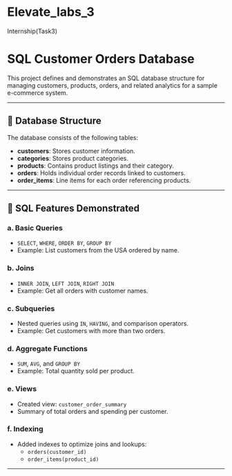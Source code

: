 # Elevate_labs_3
Internship(Task3)
# SQL Customer Orders Database

This project defines and demonstrates an SQL database structure for managing customers, products, orders, and related analytics for a sample e-commerce system.

---

## 📂 Database Structure

The database consists of the following tables:

- **customers**: Stores customer information.
- **categories**: Stores product categories.
- **products**: Contains product listings and their category.
- **orders**: Holds individual order records linked to customers.
- **order_items**: Line items for each order referencing products.

---

## 🧾 SQL Features Demonstrated

### a. Basic Queries
- `SELECT`, `WHERE`, `ORDER BY`, `GROUP BY`
- Example: List customers from the USA ordered by name.

### b. Joins
- `INNER JOIN`, `LEFT JOIN`, `RIGHT JOIN`
- Example: Get all orders with customer names.

### c. Subqueries
- Nested queries using `IN`, `HAVING`, and comparison operators.
- Example: Get customers with more than two orders.

### d. Aggregate Functions
- `SUM`, `AVG`, and `GROUP BY`
- Example: Total quantity sold per product.

### e. Views
- Created view: `customer_order_summary`
- Summary of total orders and spending per customer.

### f. Indexing
- Added indexes to optimize joins and lookups:
  - `orders(customer_id)`
  - `order_items(product_id)`

---
